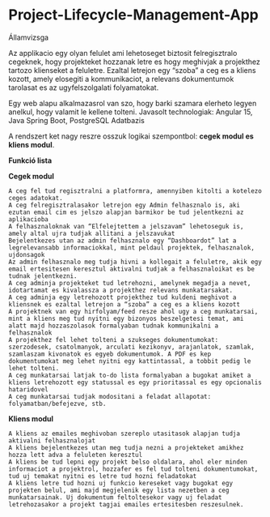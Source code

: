 # Project-Lifecycle-Management-App
Államvizsga

Az applikacio egy olyan felulet ami lehetoseget biztosit felregisztralo cegeknek, hogy projekteket hozzanak letre es hogy meghivjak a projekthez tartozo klienseket a feluletre. Ezaltal letrejon egy “szoba” a ceg es a kliens kozott, amely elosegiti a kommunikaciot, a relevans dokumentumok tarolasat es az ugyfelszolgalati folyamatokat.

Egy web alapu alkalmazasrol van szo, hogy barki szamara elerheto legyen anelkul, hogy valamit le kellene tolteni. Javasolt technologiak: Angular 15, Java Spring Boot, PostgreSQL Adatbazis

A rendszert ket nagy reszre osszuk logikai szempontbol: **cegek modul es kliens modul**.

**Funkció lista**

**Cegek modul**

    A ceg fel tud regisztralni a platformra, amennyiben kitolti a kotelezo ceges adatokat.
    A ceg felregisztralasakor letrejon egy Admin felhasznalo is, aki ezutan email cim es jelszo alapjan barmikor be tud jelentkezni az aplikacioba
    A felhasznaloknak van “Elfelejtettem a jelszavam” lehetoseguk is, amely altal ujra tudjak allitani a jelszavukat
    Bejelentkezes utan az admin felhasznalo egy “Dashboardot” lat a legrelevansabb informaciokkal, mint peldaul projektek, felhasznalok, ujdonsagok
    Az admin felhasznalo meg tudja hivni a kollegait a feluletre, akik egy email ertesitesen keresztul aktivalni tudjak a felhasznaloikat es be tudnak jelentkezni.
    A ceg adminja projekteket tud letrehozni, amelynek megadja a nevet, idotartamat es kivalassza a projekthez relevans munkatarsakat.
    A ceg adminja egy letrehozott projekthez tud kuldeni meghivot a kliensnek es ezaltal letrejon a “szoba” a ceg es a kliens kozott
    A projektnek van egy hirfolyam/feed resze ahol ugy a ceg munkatarsai, mint a kliens meg tud nyitni egy bizonyos beszelgetesi temat, ami alatt majd hozzaszolasok formalyaban tudnak kommunikalni a felhasznalok
    A projekthez fel lehet tolteni a szukseges dokumentumokat: szerzodesek, csatolmanyok, arculati kezikonyv, arajanlatok, szamlak, szamlaszam kivonatok es egyeb dokumentumok. A PDF es kep dokumentumokat meg lehet nyitni egy kattintassal, a tobbit pedig le lehet tolteni.
    A ceg munkatarsai latjak to-do lista formalyaban a bugokat amiket a kliens letrehozott egy statussal es egy prioritassal es egy opcionalis hataridovel
    A ceg munkatarsai tudjak modositani a feladat allapotat: folyamatban/befejezve, stb.
    
**Kliens modul**

    A kliens az emailes meghivoban szereplo utasitasok alapjan tudja aktivalni felhasznalojat
    A kliens bejelentkezes utan meg tudja nezni a projekteket amikhez hozza lett adva a feluleten keresztul
    A kliens be tud lepni egy projekt belso oldalara, ahol eler minden informaciot a projektrol, hozzafer es fel tud tolteni dokumentumokat, tud uj temakat nyitni es letre tud hozni feladatokat
    A kliens letre tud hozni uj funkcio kereseket vagy bugokat egy projekten belul, ami majd megjelenik egy lista nezetben a ceg munkatarsainak. Uj dokumentum feltoltesekor vagy uj feladat letrehozasakor a projekt tagjai emailes ertesitesben reszesulnek.

